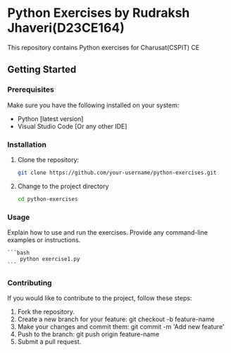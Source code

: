 # Python Exercises by Rudraksh Jhaveri(D23CE164)

This repository contains Python exercises for Charusat(CSPIT) CE

## Getting Started

### Prerequisites

Make sure you have the following installed on your system:

- Python [latest version]
- Visual Studio Code [Or any other IDE]

### Installation

1. Clone the repository:

    ```bash
    git clone https://github.com/your-username/python-exercises.git

2. Change to the project directory

    ```bash
    cd python-exercises
    ```
### Usage

Explain how to use and run the exercises. Provide any command-line examples or instructions.

    ```bash
        python exercise1.py
    ```

### Contributing

If you would like to contribute to the project, follow these steps:

1. Fork the repository.
2. Create a new branch for your feature: git checkout -b feature-name
3. Make your changes and commit them: git commit -m 'Add new feature'
4. Push to the branch: git push origin feature-name
5. Submit a pull request.
